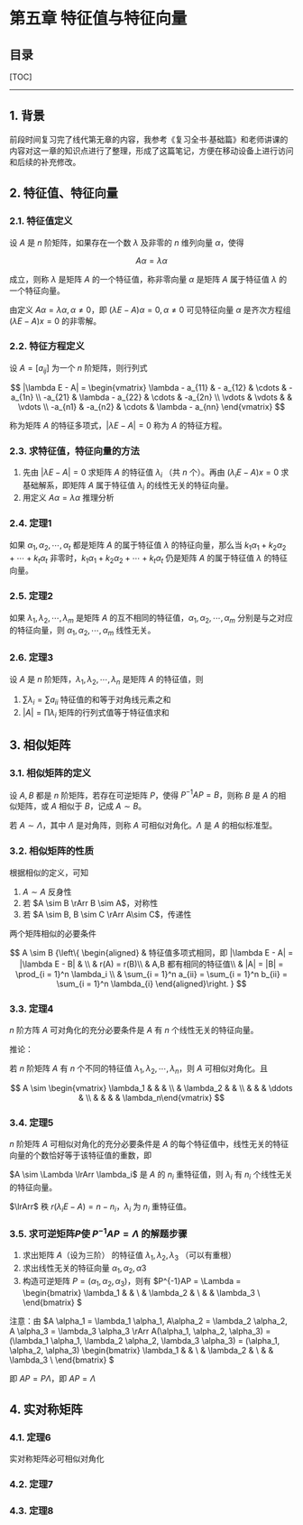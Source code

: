 第五章 特征值与特征向量
============

目录
----------

[TOC]

---

## 1. 背景

前段时间复习完了线代第无章的内容，我参考《复习全书·基础篇》和老师讲课的内容对这一章的知识点进行了整理，形成了这篇笔记，方便在移动设备上进行访问和后续的补充修改。

## 2. 特征值、特征向量

### 2.1. 特征值定义

设 $A$ 是 $n$ 阶矩阵，如果存在一个数 $\lambda$ 及非零的 $n$ 维列向量 $\alpha$，使得

$$
A \alpha  = \lambda \alpha
$$

成立，则称 $\lambda$  是矩阵 $A$ 的一个特征值，称非零向量 $\alpha$ 是矩阵 $A$ 属于特征值 $\lambda$ 的一个特征向量。

由定义 $A \alpha  = \lambda \alpha, \alpha \ne 0$，即 $(\lambda E - A) \alpha = 0, \alpha \ne 0$ 可见特征向量 $\alpha$ 是齐次方程组 $(\lambda E - A)x = 0$  的非零解。

### 2.2. 特征方程定义

设 $A = [a_{ij}]$ 为一个 $n$ 阶矩阵，则行列式

$$
|\lambda E - A| = \begin{vmatrix}
\lambda - a_{11} & - a_{12} & \cdots & - a_{1n} \\
-a_{21} & \lambda - a_{22} & \cdots & -a_{2n} \\
\vdots & \vdots &  & \vdots \\
-a_{n1} & -a_{n2} & \cdots & \lambda - a_{nn}
\end{vmatrix}
$$

称为矩阵 $A$ 的特征多项式，$|\lambda E - A| = 0$ 称为 $A$ 的特征方程。

### 2.3. 求特征值，特征向量的方法

1. 先由 $|\lambda E - A| = 0$ 求矩阵 $A$ 的特征值 $\lambda_i$ （共 $n$ 个）。再由 $(\lambda_i E - A)x = 0$ 求基础解系，即矩阵 $A$ 属于特征值 $\lambda_i$ 的线性无关的特征向量。
2. 用定义 $A \alpha = \lambda \alpha$ 推理分析

### 2.4. 定理1

如果 $\alpha_1, \alpha_2, \cdots, \alpha_t$ 都是矩阵 $A$ 的属于特征值 $\lambda$ 的特征向量，那么当 $k_1 \alpha_1 + k_2 \alpha_2 + \cdots + k_t \alpha_t$ 非零时，$k_1 \alpha_1 + k_2 \alpha_2 + \cdots + k_t \alpha_t$ 仍是矩阵 $A$ 的属于特征值 $\lambda$ 的特征向量。

### 2.5. 定理2

如果 $\lambda_1, \lambda_2, \cdots, \lambda_m$ 是矩阵 $A$ 的互不相同的特征值，$\alpha_1, \alpha_2, \cdots, \alpha_m$ 分别是与之对应的特征向量，则 $\alpha_1, \alpha_2, \cdots, \alpha_m$ 线性无关。

### 2.6. 定理3

设 $A$ 是 $n$ 阶矩阵，$\lambda_1, \lambda_2, \cdots, \lambda_n$ 是矩阵 $A$ 的特征值，则

1. $\sum \lambda_i = \sum a_{ii}$ 特征值的和等于对角线元素之和
2. $|A| = \prod \lambda_i$ 矩阵的行列式值等于特征值求和

## 3. 相似矩阵

### 3.1. 相似矩阵的定义

设 $A,B$ 都是 $n$ 阶矩阵，若存在可逆矩阵 $P$，使得 $P^{-1}AP = B$，则称 $B$ 是 $A$ 的相似矩阵，或 $A$ 相似于 $B$，记成 $A \sim B$。

若 $A \sim \Lambda$，其中 $\Lambda$ 是对角阵，则称 $A$ 可相似对角化。$\Lambda$ 是 $A$ 的相似标准型。

### 3.2. 相似矩阵的性质

根据相似的定义，可知

1. $A \sim A$ 反身性
2. 若 $A \sim B \rArr B \sim A$，对称性
3. 若 $A \sim B, B \sim C \rArr A\sim C$，传递性

两个矩阵相似的必要条件

$$
A \sim B {\left\{ \begin{aligned}
& 特征值多项式相同，即 |\lambda E - A| = |\lambda E - B| & \\
& r(A) = r(B)\\
& A,B 都有相同的特征值\\
& |A| = |B| = \prod_{i = 1}^n \lambda_i \\
& \sum_{i = 1}^n a_{ii} = \sum_{i = 1}^n b_{ii} = \sum_{i = 1}^n \lambda_{i}
\end{aligned}\right. }
$$

### 3.3. 定理4

$n$ 阶方阵 $A$ 可对角化的充分必要条件是 $A$ 有 $n$ 个线性无关的特征向量。

推论：

若 $n$ 阶矩阵 $A$ 有 $n$ 个不同的特征值 $\lambda_1, \lambda_2, \cdots, \lambda_n$，则 $A$ 可相似对角化。且

$$
A \sim \begin{vmatrix} \lambda_1 & & & \\
& \lambda_2 & & \\
& & & \ddots & \\
& & & & \lambda_n\end{vmatrix}
$$

### 3.4. 定理5

$n$ 阶矩阵 $A$ 可相似对角化的充分必要条件是 $A$ 的每个特征值中，线性无关的特征向量的个数恰好等于该特征值的重数，即

$A \sim \Lambda \lrArr \lambda_i$ 是 $A$ 的 $n_i$ 重特征值，则 $\lambda_i$ 有 $n_i$ 个线性无关的特征向量。

$\lrArr$ 秩 $r(\lambda_i E - A) = n - n_i$，$\lambda_i$ 为 $n_i$ 重特征值。

### 3.5. 求可逆矩阵$P$使 $P^{-1} AP = \Lambda$ 的解题步骤

1. 求出矩阵 $A$（设为三阶） 的特征值 $\lambda_1, \lambda_2, \lambda_3$ （可以有重根）
2. 求出线性无关的特征向量 $\alpha_1, \alpha_2, \alpha3$
3. 构造可逆矩阵 $P = (\alpha_1, \alpha_2, \alpha_3)$，则有 $P^{-1}AP = \Lambda = \begin{bmatrix} \lambda_1 & & \\ & \lambda_2 & \\ & & \lambda_3 \\  \end{bmatrix} $

注意：由 $A \alpha_1 = \lambda_1 \alpha_1, A\alpha_2 = \lambda_2 \alpha_2, A \alpha_3 = \lambda_3 \alpha_3 \rArr A(\alpha_1, \alpha_2, \alpha_3) = (\lambda_1 \alpha_1, \lambda_2 \alpha_2, \lambda_3 \alpha_3) = (\alpha_1, \alpha_2, \alpha_3) \begin{bmatrix} \lambda_1 & & \\ & \lambda_2 & \\ & & \lambda_3 \\  \end{bmatrix} $

即 $AP = P \Lambda$，即 $AP = \Lambda$

## 4. 实对称矩阵

### 4.1. 定理6

实对称矩阵必可相似对角化

### 4.2. 定理7

### 4.3. 定理8
